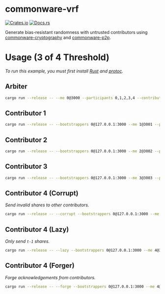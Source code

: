 # commonware-vrf

[![Crates.io](https://img.shields.io/crates/v/commonware-vrf.svg)](https://crates.io/crates/commonware-vrf)
[![Docs.rs](https://docs.rs/commonware-vrf/badge.svg)](https://docs.rs/commonware-vrf)

Generate bias-resistant randomness with untrusted contributors using [commonware-cryptography](https://crates.io/crates/commonware-cryptography) and [commonware-p2p](https://crates.io/crates/commonware-p2p).

# Usage (3 of 4 Threshold)

_To run this example, you must first install [Rust](https://www.rust-lang.org/tools/install) and [protoc](https://grpc.io/docs/protoc-installation)._

## Arbiter
```bash
cargo run --release -- --me 0@3000 --participants 0,1,2,3,4 --contributors 1,2,3,4
```

## Contributor 1
```bash
cargo run --release -- --bootstrappers 0@127.0.0.1:3000 --me 1@3001 --participants 0,1,2,3,4  --arbiter 0 --contributors 1,2,3,4
```

## Contributor 2
```bash
cargo run --release -- --bootstrappers 0@127.0.0.1:3000 --me 2@3002 --participants 0,1,2,3,4  --arbiter 0 --contributors 1,2,3,4
```

## Contributor 3
```bash
cargo run --release -- --bootstrappers 0@127.0.0.1:3000 --me 3@3003 --participants 0,1,2,3,4  --arbiter 0 --contributors 1,2,3,4
```

## Contributor 4 (Corrupt)

_Send invalid shares to other contributors._

```bash
cargo run --release -- --corrupt --bootstrappers 0@127.0.0.1:3000 --me 4@3004 --participants 0,1,2,3,4 --arbiter 0 --contributors 1,2,3,4
```

## Contributor 4 (Lazy)

_Only send `t-1` shares._

```bash
cargo run --release -- --lazy --bootstrappers 0@127.0.0.1:3000 --me 4@3004 --participants 0,1,2,3,4 --arbiter 0 --contributors 1,2,3,4
```

## Contributor 4 (Forger)

_Forge acknowledgements from contributors._

```bash
cargo run --release -- --forge --bootstrappers 0@127.0.0.1:3000 --me 4@3004 --participants 0,1,2,3,4 --arbiter 0 --contributors 1,2,3,4
```